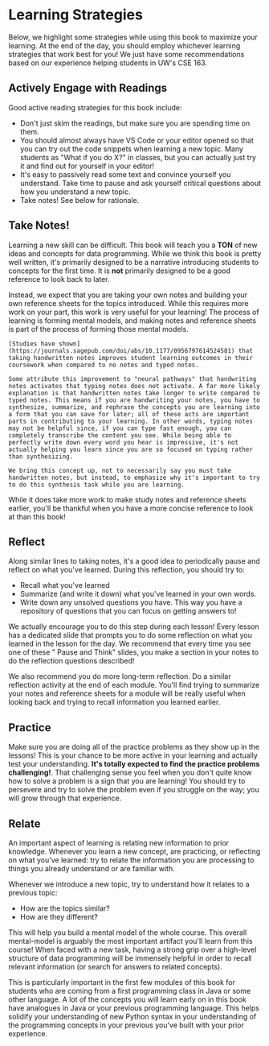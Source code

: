 # Learning Strategies

Below, we highlight some strategies while using this book to maximize your learning. At the end of the day, you should employ whichever learning strategies that work best for you! We just have some recommendations based on our experience helping students in UW's CSE 163.

## Actively Engage with Readings

Good active reading strategies for this book include:

- Don't just skim the readings, but make sure you are spending time on them.
- You should almost always have VS Code or your editor opened so that you can try out the code snippets when learning a new topic. Many students as "What if you do X?" in classes, but you can actually just try it and find out for yourself in your editor!
- It's easy to passively read some text and convince yourself you understand. Take time to pause and ask yourself critical questions about how you understand a new topic.
- Take notes! See below for rationale.

## Take Notes!

Learning a new skill can be difficult. This book will teach you a **TON** of new ideas and concepts for data programming. While we think this book is pretty well written, it's primarily designed to be a narrative introducing students to concepts for the first time. It is **not** primarily designed to be a good reference to look back to later.

Instead, we expect that you are taking your own notes and building your own reference sheets for the topics introduced. While this requires more work on your part, this work is very useful for your learning! The process of learning is forming mental models, and making notes and reference sheets is part of the process of forming those mental models.

```{note}
[Studies have shown](https://journals.sagepub.com/doi/abs/10.1177/0956797614524581) that taking handwritten notes improves student learning outcomes in their coursework when compared to no notes and typed notes.

Some attribute this improvement to "neural pathways" that handwriting notes activates that typing notes does not activate. A far more likely explanation is that handwritten notes take longer to write compared to typed notes. This means if you are handwriting your notes, you have to synthesize, summarize, and rephrase the concepts you are learning into a form that you can save for later; all of these acts are important parts in contributing to your learning. In other words, typing notes may not be helpful since, if you can type fast enough, you can completely transcribe the content you see. While being able to perfectly write down every word you hear is impressive, it's not actually helping you learn since you are so focused on typing rather than synthesizing.

We bring this concept up, not to necessarily say you must take handwritten notes, but instead, to emphasize why it's important to try to do this synthesis task while you are learning.
```

While it does take more work to make study notes and reference sheets earlier, you'll be thankful when you have a more concise reference to look at than this book!

## Reflect

Along similar lines to taking notes, it's a good idea to periodically pause and reflect on what you've learned. During this reflection, you should try to:

- Recall what you've learned
- Summarize (and write it down) what you've learned in your own words.
- Write down any unsolved questions you have. This way you have a repository of questions that you can focus on getting answers to!

We actually encourage you to do this step during each lesson! Every lesson has a dedicated slide that prompts you to do some reflection on what you learned in the lesson for the day. We recommend that every time you see one of these "<i class="far fa-pause-circle"></i> Pause and Think" slides, you make a section in your notes to do the reflection questions described!

We also recommend you do more long-term reflection. Do a similar reflection activity at the end of each module. You'll find trying to summarize your notes and reference sheets for a module will be really useful when looking back and trying to recall information you learned earlier.

## Practice

Make sure you are doing all of the practice problems as they show up in the lessons! This is your chance to be more active in your learning and actually test your understanding. **It's totally expected to find the practice problems challenging!**. That challenging sense you feel when you don't quite know how to solve a problem is a sign that you are learning! You should try to persevere and try to solve the problem even if you struggle on the way; you will grow through that experience.

## Relate

An important aspect of learning is relating new information to prior knowledge. Whenever you learn a new concept, are practicing, or reflecting on what you've learned: try to relate the information you are processing to things you already understand or are familiar with.

Whenever we introduce a new topic, try to understand how it relates to a previous topic:

- How are the topics similar?
- How are they different?

This will help you build a mental model of the whole course. This overall mental-model is arguably the most important artifact you'll learn from this course! When faced with a new task, having a strong grip over a high-level structure of data programming will be immensely helpful in order to recall relevant information (or search for answers to related concepts).

This is particularly important in the first few modules of this book for students who are coming from a first programming class in Java or some other language. A lot of the concepts you will learn early on in this book have analogues in Java or your previous programming language. This helps solidify your understanding of new Python syntax in your understanding of the programming concepts in your previous you've built with your prior experience.
